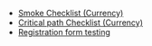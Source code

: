 * [Smoke Checklist (Currency)](https://docs.google.com/spreadsheets/d/1UQ1432kqOREcnix_Q3NkRYNjRBhYbSjE3XDEoPDld1A/edit#gid=0)
* [Critical path Checklist (Currency)](https://docs.google.com/spreadsheets/d/18RSeHwrJqDu7eBNMN7esQ_-1e8TQFzz7mFyM8zpHO0c/edit#gid=0)
* [Registration form testing](https://docs.google.com/spreadsheets/d/1qu4d3tRPHwfWiCXi1tASjT2PxyAtsC9730ybwpLORw8/edit#gid=0)